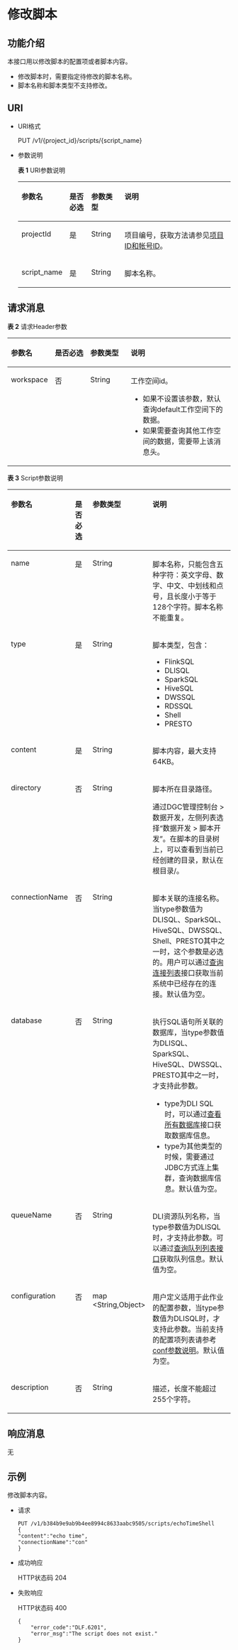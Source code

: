 # 修改脚本<a name="dgc_02_0098"></a>

## 功能介绍<a name="zh-cn_topic_0181629373_section1738101810182"></a>

本接口用以修改脚本的配置项或者脚本内容。

-   修改脚本时，需要指定待修改的脚本名称。
-   脚本名称和脚本类型不支持修改。

## URI<a name="zh-cn_topic_0181629373_section7934966101819"></a>

-   URI格式

    PUT /v1/\{project\_id\}/scripts/\{script\_name\}


-   参数说明

    **表 1**  URI参数说明

    <a name="zh-cn_topic_0181629373_zh-cn_topic_0093082049_table46023801181358"></a>
    <table><thead align="left"><tr id="zh-cn_topic_0181629373_zh-cn_topic_0093082049_row26974916181358"><th class="cellrowborder" valign="top" width="20.05%" id="mcps1.2.5.1.1"><p id="zh-cn_topic_0181629373_zh-cn_topic_0093082049_p37484572181358"><a name="zh-cn_topic_0181629373_zh-cn_topic_0093082049_p37484572181358"></a><a name="zh-cn_topic_0181629373_zh-cn_topic_0093082049_p37484572181358"></a>参数名</p>
    </th>
    <th class="cellrowborder" valign="top" width="10.41%" id="mcps1.2.5.1.2"><p id="zh-cn_topic_0181629373_zh-cn_topic_0093082049_p16351468181358"><a name="zh-cn_topic_0181629373_zh-cn_topic_0093082049_p16351468181358"></a><a name="zh-cn_topic_0181629373_zh-cn_topic_0093082049_p16351468181358"></a>是否必选</p>
    </th>
    <th class="cellrowborder" valign="top" width="15.86%" id="mcps1.2.5.1.3"><p id="zh-cn_topic_0181629373_zh-cn_topic_0093082049_p49400541181358"><a name="zh-cn_topic_0181629373_zh-cn_topic_0093082049_p49400541181358"></a><a name="zh-cn_topic_0181629373_zh-cn_topic_0093082049_p49400541181358"></a>参数类型</p>
    </th>
    <th class="cellrowborder" valign="top" width="53.68000000000001%" id="mcps1.2.5.1.4"><p id="zh-cn_topic_0181629373_zh-cn_topic_0093082049_p42020886181358"><a name="zh-cn_topic_0181629373_zh-cn_topic_0093082049_p42020886181358"></a><a name="zh-cn_topic_0181629373_zh-cn_topic_0093082049_p42020886181358"></a>说明</p>
    </th>
    </tr>
    </thead>
    <tbody><tr id="zh-cn_topic_0181629373_zh-cn_topic_0093082049_row48248640181358"><td class="cellrowborder" valign="top" width="20.05%" headers="mcps1.2.5.1.1 "><p id="zh-cn_topic_0181629373_zh-cn_topic_0093082049_p15825795181358"><a name="zh-cn_topic_0181629373_zh-cn_topic_0093082049_p15825795181358"></a><a name="zh-cn_topic_0181629373_zh-cn_topic_0093082049_p15825795181358"></a>projectId</p>
    </td>
    <td class="cellrowborder" valign="top" width="10.41%" headers="mcps1.2.5.1.2 "><p id="zh-cn_topic_0181629373_zh-cn_topic_0093082049_p6820998181358"><a name="zh-cn_topic_0181629373_zh-cn_topic_0093082049_p6820998181358"></a><a name="zh-cn_topic_0181629373_zh-cn_topic_0093082049_p6820998181358"></a>是</p>
    </td>
    <td class="cellrowborder" valign="top" width="15.86%" headers="mcps1.2.5.1.3 "><p id="zh-cn_topic_0181629373_zh-cn_topic_0093082049_p15629937181358"><a name="zh-cn_topic_0181629373_zh-cn_topic_0093082049_p15629937181358"></a><a name="zh-cn_topic_0181629373_zh-cn_topic_0093082049_p15629937181358"></a>String</p>
    </td>
    <td class="cellrowborder" valign="top" width="53.68000000000001%" headers="mcps1.2.5.1.4 "><p id="zh-cn_topic_0181629373_p8672138175612"><a name="zh-cn_topic_0181629373_p8672138175612"></a><a name="zh-cn_topic_0181629373_p8672138175612"></a>项目编号，获取方法请参见<a href="项目ID和帐号ID.md">项目ID和帐号ID</a>。</p>
    </td>
    </tr>
    <tr id="zh-cn_topic_0181629373_row8529650193918"><td class="cellrowborder" valign="top" width="20.05%" headers="mcps1.2.5.1.1 "><p id="zh-cn_topic_0181629373_p49561027135617"><a name="zh-cn_topic_0181629373_p49561027135617"></a><a name="zh-cn_topic_0181629373_p49561027135617"></a>script_name</p>
    </td>
    <td class="cellrowborder" valign="top" width="10.41%" headers="mcps1.2.5.1.2 "><p id="zh-cn_topic_0181629373_p1195613271566"><a name="zh-cn_topic_0181629373_p1195613271566"></a><a name="zh-cn_topic_0181629373_p1195613271566"></a>是</p>
    </td>
    <td class="cellrowborder" valign="top" width="15.86%" headers="mcps1.2.5.1.3 "><p id="zh-cn_topic_0181629373_p421414825613"><a name="zh-cn_topic_0181629373_p421414825613"></a><a name="zh-cn_topic_0181629373_p421414825613"></a>String</p>
    </td>
    <td class="cellrowborder" valign="top" width="53.68000000000001%" headers="mcps1.2.5.1.4 "><p id="zh-cn_topic_0181629373_p395617274566"><a name="zh-cn_topic_0181629373_p395617274566"></a><a name="zh-cn_topic_0181629373_p395617274566"></a>脚本名称。</p>
    </td>
    </tr>
    </tbody>
    </table>


## 请求消息<a name="zh-cn_topic_0181629373_section10789431145710"></a>

**表 2**  请求Header参数

<a name="zh-cn_topic_0181629373_table25071810112414"></a>
<table><thead align="left"><tr id="zh-cn_topic_0181629373_zh-cn_topic_0181281363_row3746915131710"><th class="cellrowborder" valign="top" width="15.010000000000002%" id="mcps1.2.5.1.1"><p id="zh-cn_topic_0181629373_zh-cn_topic_0181281363_p131491731112013"><a name="zh-cn_topic_0181629373_zh-cn_topic_0181281363_p131491731112013"></a><a name="zh-cn_topic_0181629373_zh-cn_topic_0181281363_p131491731112013"></a>参数名</p>
</th>
<th class="cellrowborder" valign="top" width="16.93%" id="mcps1.2.5.1.2"><p id="zh-cn_topic_0181629373_zh-cn_topic_0181281363_p3149113112204"><a name="zh-cn_topic_0181629373_zh-cn_topic_0181281363_p3149113112204"></a><a name="zh-cn_topic_0181629373_zh-cn_topic_0181281363_p3149113112204"></a>是否必选</p>
</th>
<th class="cellrowborder" valign="top" width="18.73%" id="mcps1.2.5.1.3"><p id="zh-cn_topic_0181629373_zh-cn_topic_0181281363_p13149173119204"><a name="zh-cn_topic_0181629373_zh-cn_topic_0181281363_p13149173119204"></a><a name="zh-cn_topic_0181629373_zh-cn_topic_0181281363_p13149173119204"></a>参数类型</p>
</th>
<th class="cellrowborder" valign="top" width="49.33%" id="mcps1.2.5.1.4"><p id="zh-cn_topic_0181629373_zh-cn_topic_0181281363_p11149331122017"><a name="zh-cn_topic_0181629373_zh-cn_topic_0181281363_p11149331122017"></a><a name="zh-cn_topic_0181629373_zh-cn_topic_0181281363_p11149331122017"></a>说明</p>
</th>
</tr>
</thead>
<tbody><tr id="zh-cn_topic_0181629373_zh-cn_topic_0181281363_row174620159179"><td class="cellrowborder" valign="top" width="15.010000000000002%" headers="mcps1.2.5.1.1 "><p id="zh-cn_topic_0181629373_zh-cn_topic_0181281363_p1150183116205"><a name="zh-cn_topic_0181629373_zh-cn_topic_0181281363_p1150183116205"></a><a name="zh-cn_topic_0181629373_zh-cn_topic_0181281363_p1150183116205"></a>workspace</p>
</td>
<td class="cellrowborder" valign="top" width="16.93%" headers="mcps1.2.5.1.2 "><p id="zh-cn_topic_0181629373_zh-cn_topic_0181281363_p4150531152016"><a name="zh-cn_topic_0181629373_zh-cn_topic_0181281363_p4150531152016"></a><a name="zh-cn_topic_0181629373_zh-cn_topic_0181281363_p4150531152016"></a>否</p>
</td>
<td class="cellrowborder" valign="top" width="18.73%" headers="mcps1.2.5.1.3 "><p id="zh-cn_topic_0181629373_zh-cn_topic_0181281363_p181505317209"><a name="zh-cn_topic_0181629373_zh-cn_topic_0181281363_p181505317209"></a><a name="zh-cn_topic_0181629373_zh-cn_topic_0181281363_p181505317209"></a>String</p>
</td>
<td class="cellrowborder" valign="top" width="49.33%" headers="mcps1.2.5.1.4 "><p id="zh-cn_topic_0181629373_zh-cn_topic_0181281363_p169341251122511"><a name="zh-cn_topic_0181629373_zh-cn_topic_0181281363_p169341251122511"></a><a name="zh-cn_topic_0181629373_zh-cn_topic_0181281363_p169341251122511"></a>工作空间id。</p>
<a name="zh-cn_topic_0181629373_zh-cn_topic_0181281363_ul776685742514"></a><a name="zh-cn_topic_0181629373_zh-cn_topic_0181281363_ul776685742514"></a><ul id="zh-cn_topic_0181629373_zh-cn_topic_0181281363_ul776685742514"><li>如果不设置该参数，默认查询default工作空间下的数据。</li><li>如果需要查询其他工作空间的数据，需要带上该消息头。</li></ul>
</td>
</tr>
</tbody>
</table>

**表 3**  Script参数说明

<a name="zh-cn_topic_0181629373_table11147115320104"></a>
<table><thead align="left"><tr id="zh-cn_topic_0181629373_zh-cn_topic_0181281288_row1475134418345"><th class="cellrowborder" valign="top" width="21.84%" id="mcps1.2.5.1.1"><p id="zh-cn_topic_0181629373_zh-cn_topic_0181281288_p1275244423417"><a name="zh-cn_topic_0181629373_zh-cn_topic_0181281288_p1275244423417"></a><a name="zh-cn_topic_0181629373_zh-cn_topic_0181281288_p1275244423417"></a>参数名</p>
</th>
<th class="cellrowborder" valign="top" width="9.75%" id="mcps1.2.5.1.2"><p id="zh-cn_topic_0181629373_zh-cn_topic_0181281288_p1375504413341"><a name="zh-cn_topic_0181629373_zh-cn_topic_0181281288_p1375504413341"></a><a name="zh-cn_topic_0181629373_zh-cn_topic_0181281288_p1375504413341"></a>是否必选</p>
</th>
<th class="cellrowborder" valign="top" width="15.65%" id="mcps1.2.5.1.3"><p id="zh-cn_topic_0181629373_zh-cn_topic_0181281288_p675774416349"><a name="zh-cn_topic_0181629373_zh-cn_topic_0181281288_p675774416349"></a><a name="zh-cn_topic_0181629373_zh-cn_topic_0181281288_p675774416349"></a>参数类型</p>
</th>
<th class="cellrowborder" valign="top" width="52.76%" id="mcps1.2.5.1.4"><p id="zh-cn_topic_0181629373_zh-cn_topic_0181281288_p475920448344"><a name="zh-cn_topic_0181629373_zh-cn_topic_0181281288_p475920448344"></a><a name="zh-cn_topic_0181629373_zh-cn_topic_0181281288_p475920448344"></a>说明</p>
</th>
</tr>
</thead>
<tbody><tr id="zh-cn_topic_0181629373_zh-cn_topic_0181281288_row1760344113410"><td class="cellrowborder" valign="top" width="21.84%" headers="mcps1.2.5.1.1 "><p id="zh-cn_topic_0181629373_zh-cn_topic_0181281288_p5760124443410"><a name="zh-cn_topic_0181629373_zh-cn_topic_0181281288_p5760124443410"></a><a name="zh-cn_topic_0181629373_zh-cn_topic_0181281288_p5760124443410"></a>name</p>
</td>
<td class="cellrowborder" valign="top" width="9.75%" headers="mcps1.2.5.1.2 "><p id="zh-cn_topic_0181629373_zh-cn_topic_0181281288_p476174473411"><a name="zh-cn_topic_0181629373_zh-cn_topic_0181281288_p476174473411"></a><a name="zh-cn_topic_0181629373_zh-cn_topic_0181281288_p476174473411"></a>是</p>
</td>
<td class="cellrowborder" valign="top" width="15.65%" headers="mcps1.2.5.1.3 "><p id="zh-cn_topic_0181629373_zh-cn_topic_0181281288_p6763114463415"><a name="zh-cn_topic_0181629373_zh-cn_topic_0181281288_p6763114463415"></a><a name="zh-cn_topic_0181629373_zh-cn_topic_0181281288_p6763114463415"></a>String</p>
</td>
<td class="cellrowborder" valign="top" width="52.76%" headers="mcps1.2.5.1.4 "><p id="zh-cn_topic_0181629373_zh-cn_topic_0181281288_p1376304411342"><a name="zh-cn_topic_0181629373_zh-cn_topic_0181281288_p1376304411342"></a><a name="zh-cn_topic_0181629373_zh-cn_topic_0181281288_p1376304411342"></a>脚本名称，只能包含五种字符：英文字母、数字、中文、中划线和点号，且长度小于等于128个字符。脚本名称不能重复。</p>
</td>
</tr>
<tr id="zh-cn_topic_0181629373_zh-cn_topic_0181281288_row7763244193418"><td class="cellrowborder" valign="top" width="21.84%" headers="mcps1.2.5.1.1 "><p id="zh-cn_topic_0181629373_zh-cn_topic_0181281288_p1676464463414"><a name="zh-cn_topic_0181629373_zh-cn_topic_0181281288_p1676464463414"></a><a name="zh-cn_topic_0181629373_zh-cn_topic_0181281288_p1676464463414"></a>type</p>
</td>
<td class="cellrowborder" valign="top" width="9.75%" headers="mcps1.2.5.1.2 "><p id="zh-cn_topic_0181629373_zh-cn_topic_0181281288_p776544410349"><a name="zh-cn_topic_0181629373_zh-cn_topic_0181281288_p776544410349"></a><a name="zh-cn_topic_0181629373_zh-cn_topic_0181281288_p776544410349"></a>是</p>
</td>
<td class="cellrowborder" valign="top" width="15.65%" headers="mcps1.2.5.1.3 "><p id="zh-cn_topic_0181629373_zh-cn_topic_0181281288_p7766174423419"><a name="zh-cn_topic_0181629373_zh-cn_topic_0181281288_p7766174423419"></a><a name="zh-cn_topic_0181629373_zh-cn_topic_0181281288_p7766174423419"></a>String</p>
</td>
<td class="cellrowborder" valign="top" width="52.76%" headers="mcps1.2.5.1.4 "><p id="zh-cn_topic_0181629373_zh-cn_topic_0181281288_p0767244123410"><a name="zh-cn_topic_0181629373_zh-cn_topic_0181281288_p0767244123410"></a><a name="zh-cn_topic_0181629373_zh-cn_topic_0181281288_p0767244123410"></a>脚本类型，包含：</p>
<a name="zh-cn_topic_0181629373_zh-cn_topic_0181281288_ul1276716442349"></a><a name="zh-cn_topic_0181629373_zh-cn_topic_0181281288_ul1276716442349"></a><ul id="zh-cn_topic_0181629373_zh-cn_topic_0181281288_ul1276716442349"><li>FlinkSQL</li><li>DLISQL</li><li>SparkSQL</li><li>HiveSQL</li><li>DWSSQL</li><li>RDSSQL</li><li>Shell</li><li>PRESTO</li></ul>
</td>
</tr>
<tr id="zh-cn_topic_0181629373_zh-cn_topic_0181281288_row10979193913289"><td class="cellrowborder" valign="top" width="21.84%" headers="mcps1.2.5.1.1 "><p id="zh-cn_topic_0181629373_zh-cn_topic_0181281288_p1777284413346"><a name="zh-cn_topic_0181629373_zh-cn_topic_0181281288_p1777284413346"></a><a name="zh-cn_topic_0181629373_zh-cn_topic_0181281288_p1777284413346"></a>content</p>
</td>
<td class="cellrowborder" valign="top" width="9.75%" headers="mcps1.2.5.1.2 "><p id="zh-cn_topic_0181629373_zh-cn_topic_0181281288_p11772184413346"><a name="zh-cn_topic_0181629373_zh-cn_topic_0181281288_p11772184413346"></a><a name="zh-cn_topic_0181629373_zh-cn_topic_0181281288_p11772184413346"></a>是</p>
</td>
<td class="cellrowborder" valign="top" width="15.65%" headers="mcps1.2.5.1.3 "><p id="zh-cn_topic_0181629373_zh-cn_topic_0181281288_p11773194420340"><a name="zh-cn_topic_0181629373_zh-cn_topic_0181281288_p11773194420340"></a><a name="zh-cn_topic_0181629373_zh-cn_topic_0181281288_p11773194420340"></a>String</p>
</td>
<td class="cellrowborder" valign="top" width="52.76%" headers="mcps1.2.5.1.4 "><p id="zh-cn_topic_0181629373_zh-cn_topic_0181281288_p7773124493414"><a name="zh-cn_topic_0181629373_zh-cn_topic_0181281288_p7773124493414"></a><a name="zh-cn_topic_0181629373_zh-cn_topic_0181281288_p7773124493414"></a>脚本内容，最大支持64KB。</p>
</td>
</tr>
<tr id="zh-cn_topic_0181629373_zh-cn_topic_0181281288_row2416130182519"><td class="cellrowborder" valign="top" width="21.84%" headers="mcps1.2.5.1.1 "><p id="zh-cn_topic_0181629373_zh-cn_topic_0181281288_p1141615072518"><a name="zh-cn_topic_0181629373_zh-cn_topic_0181281288_p1141615072518"></a><a name="zh-cn_topic_0181629373_zh-cn_topic_0181281288_p1141615072518"></a>directory</p>
</td>
<td class="cellrowborder" valign="top" width="9.75%" headers="mcps1.2.5.1.2 "><p id="zh-cn_topic_0181629373_zh-cn_topic_0181281288_p1416120152512"><a name="zh-cn_topic_0181629373_zh-cn_topic_0181281288_p1416120152512"></a><a name="zh-cn_topic_0181629373_zh-cn_topic_0181281288_p1416120152512"></a>否</p>
</td>
<td class="cellrowborder" valign="top" width="15.65%" headers="mcps1.2.5.1.3 "><p id="zh-cn_topic_0181629373_zh-cn_topic_0181281288_p2416001259"><a name="zh-cn_topic_0181629373_zh-cn_topic_0181281288_p2416001259"></a><a name="zh-cn_topic_0181629373_zh-cn_topic_0181281288_p2416001259"></a>String</p>
</td>
<td class="cellrowborder" valign="top" width="52.76%" headers="mcps1.2.5.1.4 "><p id="zh-cn_topic_0181629373_zh-cn_topic_0181281288_p119211628765"><a name="zh-cn_topic_0181629373_zh-cn_topic_0181281288_p119211628765"></a><a name="zh-cn_topic_0181629373_zh-cn_topic_0181281288_p119211628765"></a>脚本所在目录路径。</p>
<p id="zh-cn_topic_0181629373_zh-cn_topic_0181281288_p123051357125016"><a name="zh-cn_topic_0181629373_zh-cn_topic_0181281288_p123051357125016"></a><a name="zh-cn_topic_0181629373_zh-cn_topic_0181281288_p123051357125016"></a>通过<span id="zh-cn_topic_0181629373_zh-cn_topic_0181281288_text17305185785010"><a name="zh-cn_topic_0181629373_zh-cn_topic_0181281288_text17305185785010"></a><a name="zh-cn_topic_0181629373_zh-cn_topic_0181281288_text17305185785010"></a><span id="text17214194153610"><a name="text17214194153610"></a><a name="text17214194153610"></a>DGC</span></span>管理控制台 &gt; 数据开发，左侧列表选择<span class="menucascade" id="zh-cn_topic_0181629373_zh-cn_topic_0181281288_menucascade1117913292564"><a name="zh-cn_topic_0181629373_zh-cn_topic_0181281288_menucascade1117913292564"></a><a name="zh-cn_topic_0181629373_zh-cn_topic_0181281288_menucascade1117913292564"></a>“<span class="uicontrol" id="zh-cn_topic_0181629373_zh-cn_topic_0181281288_uicontrol13179172914564"><a name="zh-cn_topic_0181629373_zh-cn_topic_0181281288_uicontrol13179172914564"></a><a name="zh-cn_topic_0181629373_zh-cn_topic_0181281288_uicontrol13179172914564"></a><span id="zh-cn_topic_0181629373_zh-cn_topic_0181281288_text14179182935617"><a name="zh-cn_topic_0181629373_zh-cn_topic_0181281288_text14179182935617"></a><a name="zh-cn_topic_0181629373_zh-cn_topic_0181281288_text14179182935617"></a>数据开发</span></span> &gt; <span class="uicontrol" id="zh-cn_topic_0181629373_zh-cn_topic_0181281288_uicontrol617922913566"><a name="zh-cn_topic_0181629373_zh-cn_topic_0181281288_uicontrol617922913566"></a><a name="zh-cn_topic_0181629373_zh-cn_topic_0181281288_uicontrol617922913566"></a><span id="zh-cn_topic_0181629373_zh-cn_topic_0181281288_text3179629195618"><a name="zh-cn_topic_0181629373_zh-cn_topic_0181281288_text3179629195618"></a><a name="zh-cn_topic_0181629373_zh-cn_topic_0181281288_text3179629195618"></a>脚本开发</span></span>”</span>。在脚本的目录树上，可以查看到当前已经创建的目录，默认在根目录/。</p>
</td>
</tr>
<tr id="zh-cn_topic_0181629373_zh-cn_topic_0181281288_row97741244163419"><td class="cellrowborder" valign="top" width="21.84%" headers="mcps1.2.5.1.1 "><p id="zh-cn_topic_0181629373_zh-cn_topic_0181281288_p8774134411348"><a name="zh-cn_topic_0181629373_zh-cn_topic_0181281288_p8774134411348"></a><a name="zh-cn_topic_0181629373_zh-cn_topic_0181281288_p8774134411348"></a>connectionName</p>
</td>
<td class="cellrowborder" valign="top" width="9.75%" headers="mcps1.2.5.1.2 "><p id="zh-cn_topic_0181629373_zh-cn_topic_0181281288_p12775644143410"><a name="zh-cn_topic_0181629373_zh-cn_topic_0181281288_p12775644143410"></a><a name="zh-cn_topic_0181629373_zh-cn_topic_0181281288_p12775644143410"></a>否</p>
</td>
<td class="cellrowborder" valign="top" width="15.65%" headers="mcps1.2.5.1.3 "><p id="zh-cn_topic_0181629373_zh-cn_topic_0181281288_p187761344173415"><a name="zh-cn_topic_0181629373_zh-cn_topic_0181281288_p187761344173415"></a><a name="zh-cn_topic_0181629373_zh-cn_topic_0181281288_p187761344173415"></a>String</p>
</td>
<td class="cellrowborder" valign="top" width="52.76%" headers="mcps1.2.5.1.4 "><p id="zh-cn_topic_0181629373_zh-cn_topic_0181281288_p777614493418"><a name="zh-cn_topic_0181629373_zh-cn_topic_0181281288_p777614493418"></a><a name="zh-cn_topic_0181629373_zh-cn_topic_0181281288_p777614493418"></a>脚本关联的连接名称。当type参数值为DLISQL、SparkSQL、HiveSQL、DWSSQL、Shell、PRESTO其中之一时，这个参数是必选的。用户可以通过<a href="查询连接列表.md">查询连接列表</a>接口获取当前系统中已经存在的连接。默认值为空。</p>
</td>
</tr>
<tr id="zh-cn_topic_0181629373_zh-cn_topic_0181281288_row47771744133413"><td class="cellrowborder" valign="top" width="21.84%" headers="mcps1.2.5.1.1 "><p id="zh-cn_topic_0181629373_zh-cn_topic_0181281288_p11779144420343"><a name="zh-cn_topic_0181629373_zh-cn_topic_0181281288_p11779144420343"></a><a name="zh-cn_topic_0181629373_zh-cn_topic_0181281288_p11779144420343"></a>database</p>
</td>
<td class="cellrowborder" valign="top" width="9.75%" headers="mcps1.2.5.1.2 "><p id="zh-cn_topic_0181629373_zh-cn_topic_0181281288_p677910447341"><a name="zh-cn_topic_0181629373_zh-cn_topic_0181281288_p677910447341"></a><a name="zh-cn_topic_0181629373_zh-cn_topic_0181281288_p677910447341"></a>否</p>
</td>
<td class="cellrowborder" valign="top" width="15.65%" headers="mcps1.2.5.1.3 "><p id="zh-cn_topic_0181629373_zh-cn_topic_0181281288_p6779744113415"><a name="zh-cn_topic_0181629373_zh-cn_topic_0181281288_p6779744113415"></a><a name="zh-cn_topic_0181629373_zh-cn_topic_0181281288_p6779744113415"></a>String</p>
</td>
<td class="cellrowborder" valign="top" width="52.76%" headers="mcps1.2.5.1.4 "><p id="zh-cn_topic_0181629373_zh-cn_topic_0181281288_p111521459151915"><a name="zh-cn_topic_0181629373_zh-cn_topic_0181281288_p111521459151915"></a><a name="zh-cn_topic_0181629373_zh-cn_topic_0181281288_p111521459151915"></a>执行SQL语句所关联的数据库，当type参数值为DLISQL、SparkSQL、HiveSQL、DWSSQL、PRESTO其中之一时，才支持此参数。</p>
<a name="zh-cn_topic_0181629373_zh-cn_topic_0181281288_ul13121162217205"></a><a name="zh-cn_topic_0181629373_zh-cn_topic_0181281288_ul13121162217205"></a><ul id="zh-cn_topic_0181629373_zh-cn_topic_0181281288_ul13121162217205"><li>type为DLI SQL时，可以通过<a href="https://support.huaweicloud.com/api-dli/dli_02_0029.html" target="_blank" rel="noopener noreferrer">查看所有数据库</a>接口获取数据库信息。</li><li>type为其他类型的时候，需要通过JDBC方式连上集群，查询数据库信息。默认值为空。</li></ul>
</td>
</tr>
<tr id="zh-cn_topic_0181629373_zh-cn_topic_0181281288_row19780644113415"><td class="cellrowborder" valign="top" width="21.84%" headers="mcps1.2.5.1.1 "><p id="zh-cn_topic_0181629373_zh-cn_topic_0181281288_p12781344123416"><a name="zh-cn_topic_0181629373_zh-cn_topic_0181281288_p12781344123416"></a><a name="zh-cn_topic_0181629373_zh-cn_topic_0181281288_p12781344123416"></a>queueName</p>
</td>
<td class="cellrowborder" valign="top" width="9.75%" headers="mcps1.2.5.1.2 "><p id="zh-cn_topic_0181629373_zh-cn_topic_0181281288_p378154473415"><a name="zh-cn_topic_0181629373_zh-cn_topic_0181281288_p378154473415"></a><a name="zh-cn_topic_0181629373_zh-cn_topic_0181281288_p378154473415"></a>否</p>
</td>
<td class="cellrowborder" valign="top" width="15.65%" headers="mcps1.2.5.1.3 "><p id="zh-cn_topic_0181629373_zh-cn_topic_0181281288_p47824441349"><a name="zh-cn_topic_0181629373_zh-cn_topic_0181281288_p47824441349"></a><a name="zh-cn_topic_0181629373_zh-cn_topic_0181281288_p47824441349"></a>String</p>
</td>
<td class="cellrowborder" valign="top" width="52.76%" headers="mcps1.2.5.1.4 "><p id="zh-cn_topic_0181629373_zh-cn_topic_0181281288_p2783144415348"><a name="zh-cn_topic_0181629373_zh-cn_topic_0181281288_p2783144415348"></a><a name="zh-cn_topic_0181629373_zh-cn_topic_0181281288_p2783144415348"></a>DLI资源队列名称，当type参数值为DLISQL时，才支持此参数。可以通过<a href="https://support.huaweicloud.com/api-dli/dli_02_0196.html" target="_blank" rel="noopener noreferrer">查询队列列表接口</a>获取队列信息。默认值为空。</p>
</td>
</tr>
<tr id="zh-cn_topic_0181629373_zh-cn_topic_0181281288_row1684095184113"><td class="cellrowborder" valign="top" width="21.84%" headers="mcps1.2.5.1.1 "><p id="zh-cn_topic_0181629373_zh-cn_topic_0181281288_p198419513419"><a name="zh-cn_topic_0181629373_zh-cn_topic_0181281288_p198419513419"></a><a name="zh-cn_topic_0181629373_zh-cn_topic_0181281288_p198419513419"></a>configuration</p>
</td>
<td class="cellrowborder" valign="top" width="9.75%" headers="mcps1.2.5.1.2 "><p id="zh-cn_topic_0181629373_zh-cn_topic_0181281288_p284111512416"><a name="zh-cn_topic_0181629373_zh-cn_topic_0181281288_p284111512416"></a><a name="zh-cn_topic_0181629373_zh-cn_topic_0181281288_p284111512416"></a>否</p>
</td>
<td class="cellrowborder" valign="top" width="15.65%" headers="mcps1.2.5.1.3 "><p id="zh-cn_topic_0181629373_zh-cn_topic_0181281288_p1884112584116"><a name="zh-cn_topic_0181629373_zh-cn_topic_0181281288_p1884112584116"></a><a name="zh-cn_topic_0181629373_zh-cn_topic_0181281288_p1884112584116"></a>map &lt;String,Object&gt;</p>
</td>
<td class="cellrowborder" valign="top" width="52.76%" headers="mcps1.2.5.1.4 "><p id="zh-cn_topic_0181629373_zh-cn_topic_0181281288_p59811446432"><a name="zh-cn_topic_0181629373_zh-cn_topic_0181281288_p59811446432"></a><a name="zh-cn_topic_0181629373_zh-cn_topic_0181281288_p59811446432"></a>用户定义适用于此作业的配置参数，当type参数值为DLISQL时，才支持此参数。当前支持的配置项列表请参考<a href="https://support.huaweicloud.com/api-dli/dli_02_0102.html" target="_blank" rel="noopener noreferrer"> conf参数说明</a>。默认值为空。</p>
</td>
</tr>
<tr id="zh-cn_topic_0181629373_zh-cn_topic_0181281288_row291711515444"><td class="cellrowborder" valign="top" width="21.84%" headers="mcps1.2.5.1.1 "><p id="zh-cn_topic_0181629373_zh-cn_topic_0181281288_p12917141554414"><a name="zh-cn_topic_0181629373_zh-cn_topic_0181281288_p12917141554414"></a><a name="zh-cn_topic_0181629373_zh-cn_topic_0181281288_p12917141554414"></a>description</p>
</td>
<td class="cellrowborder" valign="top" width="9.75%" headers="mcps1.2.5.1.2 "><p id="zh-cn_topic_0181629373_zh-cn_topic_0181281288_p2091720157442"><a name="zh-cn_topic_0181629373_zh-cn_topic_0181281288_p2091720157442"></a><a name="zh-cn_topic_0181629373_zh-cn_topic_0181281288_p2091720157442"></a>否</p>
</td>
<td class="cellrowborder" valign="top" width="15.65%" headers="mcps1.2.5.1.3 "><p id="zh-cn_topic_0181629373_zh-cn_topic_0181281288_p1991714152448"><a name="zh-cn_topic_0181629373_zh-cn_topic_0181281288_p1991714152448"></a><a name="zh-cn_topic_0181629373_zh-cn_topic_0181281288_p1991714152448"></a>String</p>
</td>
<td class="cellrowborder" valign="top" width="52.76%" headers="mcps1.2.5.1.4 "><p id="zh-cn_topic_0181629373_zh-cn_topic_0181281288_p9917161515443"><a name="zh-cn_topic_0181629373_zh-cn_topic_0181281288_p9917161515443"></a><a name="zh-cn_topic_0181629373_zh-cn_topic_0181281288_p9917161515443"></a>描述，长度不能超过255个字符。</p>
</td>
</tr>
</tbody>
</table>

## 响应消息<a name="zh-cn_topic_0181629373_section561243517589"></a>

无

## 示例<a name="zh-cn_topic_0181629373_section358155716277"></a>

修改脚本内容。

-   请求

    ```
    PUT /v1/b384b9e9ab9b4ee8994c8633aabc9505/scripts/echoTimeShell
    {
    "content":"echo time",
    "connectionName":"con"
    }
    ```


-   成功响应

    HTTP状态码 204

-   失败响应

    HTTP状态码 400

    ```
    {
        "error_code":"DLF.6201",
        "error_msg":"The script does not exist."
    }
    ```


